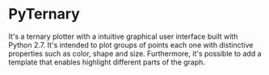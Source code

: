 PyTernary
=========

It's a ternary plotter with a intuitive graphical user interface built with Python 2.7. 
It's intended to plot groups of points each one with distinctive properties such as color, shape and size. 
Furthermore, it's possible to add a template that enables highlight different parts of the graph.
    
